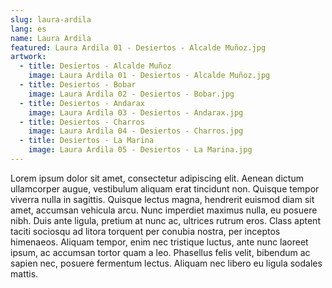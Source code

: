 ```yaml
---
slug: laura-ardila
lang: es
name: Laura Ardila
featured: Laura Ardila 01 - Desiertos - Alcalde Muñoz.jpg
artwork:
  - title: Desiertos - Alcalde Muñoz
    image: Laura Ardila 01 - Desiertos - Alcalde Muñoz.jpg
  - title: Desiertos - Bobar
    image: Laura Ardila 02 - Desiertos - Bobar.jpg
  - title: Desiertos - Andarax
    image: Laura Ardila 03 - Desiertos - Andarax.jpg
  - title: Desiertos - Charros
    image: Laura Ardila 04 - Desiertos - Charros.jpg
  - title: Desiertos - La Marina
    image: Laura Ardila 05 - Desiertos - La Marina.jpg
---
```


Lorem ipsum dolor sit amet, consectetur adipiscing elit. Aenean dictum
ullamcorper augue, vestibulum aliquam erat tincidunt non. Quisque tempor viverra
nulla in sagittis. Quisque lectus magna, hendrerit euismod diam sit amet,
accumsan vehicula arcu. Nunc imperdiet maximus nulla, eu posuere nibh. Duis ante
ligula, pretium at nunc ac, ultrices rutrum eros. Class aptent taciti sociosqu
ad litora torquent per conubia nostra, per inceptos himenaeos. Aliquam tempor,
enim nec tristique luctus, ante nunc laoreet ipsum, ac accumsan tortor quam a
leo. Phasellus felis velit, bibendum ac sapien nec, posuere fermentum lectus.
Aliquam nec libero eu ligula sodales mattis.

